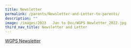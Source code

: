 ```yaml
---
title: Newsletter
permalink: /parents/Newsletter-and-Letter-to-parents/
description: ""
image: /images/2023   Jan to Dec/WGPS Newletter_2022.jpg
third_nav_title: Newsletter and Letter
---
```




[WGPS Newsletter](http://www.westgroveprimary.com/mobile/index.html)